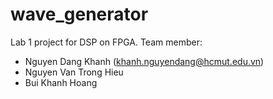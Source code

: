 # wave_generator
Lab 1 project for DSP on FPGA.
Team member: 
- Nguyen Dang Khanh (khanh.nguyendang@hcmut.edu.vn)
- Nguyen Van Trong Hieu
- Bui Khanh Hoang
